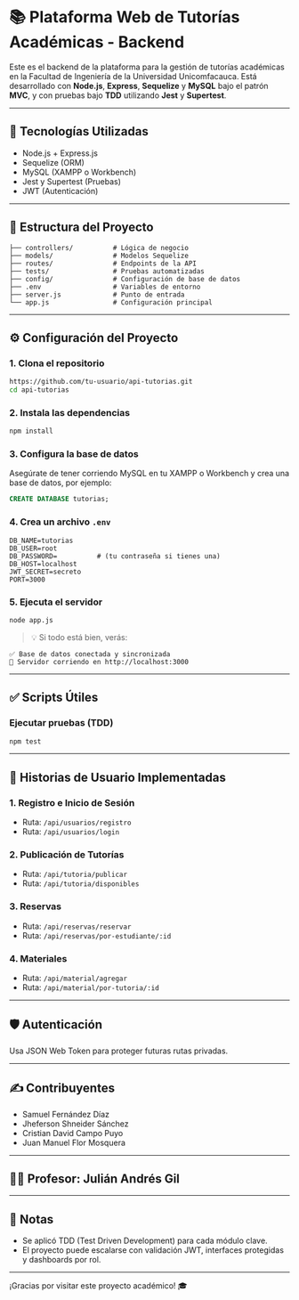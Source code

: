  # 📚 Plataforma Web de Tutorías Académicas - Backend

Este es el backend de la plataforma para la gestión de tutorías académicas en la Facultad de Ingeniería de la Universidad Unicomfacauca. Está desarrollado con **Node.js**, **Express**, **Sequelize** y **MySQL** bajo el patrón **MVC**, y con pruebas bajo **TDD** utilizando **Jest** y **Supertest**.

---

## 🚀 Tecnologías Utilizadas

- Node.js + Express.js
- Sequelize (ORM)
- MySQL (XAMPP o Workbench)
- Jest y Supertest (Pruebas)
- JWT (Autenticación)

---

## 📁 Estructura del Proyecto

```
├── controllers/          # Lógica de negocio
├── models/               # Modelos Sequelize
├── routes/               # Endpoints de la API
├── tests/                # Pruebas automatizadas
├── config/               # Configuración de base de datos
├── .env                  # Variables de entorno
├── server.js             # Punto de entrada
└── app.js                # Configuración principal
```

---

## ⚙️ Configuración del Proyecto

### 1. Clona el repositorio
```bash
https://github.com/tu-usuario/api-tutorias.git
cd api-tutorias
```

### 2. Instala las dependencias
```bash
npm install
```

### 3. Configura la base de datos
Asegúrate de tener corriendo MySQL en tu XAMPP o Workbench y crea una base de datos, por ejemplo:
```sql
CREATE DATABASE tutorias;
```

### 4. Crea un archivo `.env`
```env
DB_NAME=tutorias
DB_USER=root
DB_PASSWORD=          # (tu contraseña si tienes una)
DB_HOST=localhost
JWT_SECRET=secreto
PORT=3000
```

### 5. Ejecuta el servidor
```bash
node app.js
```

> 💡 Si todo está bien, verás:
```
✅ Base de datos conectada y sincronizada
🚀 Servidor corriendo en http://localhost:3000
```

---

## ✅ Scripts Útiles

### Ejecutar pruebas (TDD)
```bash
npm test
```

---

## 🧪 Historias de Usuario Implementadas

### 1. Registro e Inicio de Sesión
- Ruta: `/api/usuarios/registro`
- Ruta: `/api/usuarios/login`

### 2. Publicación de Tutorías
- Ruta: `/api/tutoria/publicar`
- Ruta: `/api/tutoria/disponibles`

### 3. Reservas
- Ruta: `/api/reservas/reservar`
- Ruta: `/api/reservas/por-estudiante/:id`

### 4. Materiales
- Ruta: `/api/material/agregar`
- Ruta: `/api/material/por-tutoria/:id`

---

## 🛡️ Autenticación
Usa JSON Web Token para proteger futuras rutas privadas.

---

## ✍️ Contribuyentes

- Samuel Fernández Díaz  
- Jheferson Shneider Sánchez  
- Cristian David Campo Puyo  
- Juan Manuel Flor Mosquera

---

## 👨‍🏫 Profesor: Julián Andrés Gil

---

## 📌 Notas
- Se aplicó TDD (Test Driven Development) para cada módulo clave.
- El proyecto puede escalarse con validación JWT, interfaces protegidas y dashboards por rol.

---

¡Gracias por visitar este proyecto académico! 🎓
